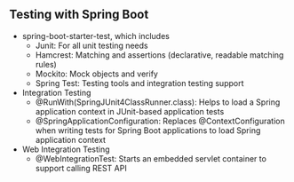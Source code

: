 ## Testing with Spring Boot

* spring-boot-starter-test, which includes
	- Junit: For all unit testing needs
	- Hamcrest: Matching and assertions (declarative, readable matching rules)
	- Mockito: Mock objects and verify
	- Spring Test: Testing tools and integration testing support
* Integration Testing
	- @RunWith(SpringJUnit4ClassRunner.class): Helps to load a Spring application context in JUnit-based application tests
	- @SpringApplicationConfiguration: Replaces @ContextConfiguration when writing tests for Spring Boot applications to load Spring application context
* Web Integration Testing
	- @WebIntegrationTest: Starts an embedded servlet container to support calling REST API
